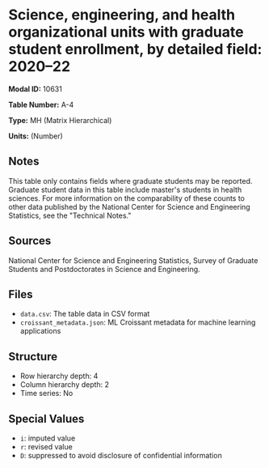 # Science, engineering, and health organizational units with graduate student enrollment, by detailed field: 2020–22

**Modal ID:** 10631

**Table Number:** A-4

**Type:** MH (Matrix Hierarchical)

**Units:** (Number)

## Notes

This table only contains fields where graduate students may be reported. Graduate student data in this table include master's students in health sciences. For more information on the comparability of these counts to other data published by the National Center for Science and Engineering Statistics, see the "Technical Notes."

## Sources

National Center for Science and Engineering Statistics, Survey of Graduate Students and Postdoctorates in Science and Engineering.

## Files

- `data.csv`: The table data in CSV format
- `croissant_metadata.json`: ML Croissant metadata for machine learning applications

## Structure

- Row hierarchy depth: 4
- Column hierarchy depth: 2
- Time series: No

## Special Values

- `i`: imputed value
- `r`: revised value
- `D`: suppressed to avoid disclosure of confidential information
